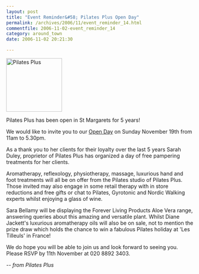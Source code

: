 ```yaml
---
layout: post
title: "Event Reminder&#58; Pilates Plus Open Day"
permalink: /archives/2006/11/event_reminder_14.html
commentfile: 2006-11-02-event_reminder_14
category: around_town
date: 2006-11-02 20:21:30

---
```


<a href="/assets/images/2006/pp2006.jpg"><img src="/assets/images/2006/pp2006-thumb.jpg" width="150" height="144" alt="Pilates Plus" class="right" /></a>

Pilates Plus has been open in St Margarets for 5 years!

We would like to invite you to our [Open Day](/event/Exhibition/200611021626) on Sunday November 19th from 11am to 5.30pm.

As a thank you to her clients for their loyalty over the last 5 years Sarah Duley, proprietor of Pilates Plus has organized a day of free pampering treatments for her clients.

Aromatherapy, reflexology, physiotherapy, massage, luxurious hand and foot treatments will all be on offer from the Pilates studio of Pilates Plus. Those invited may also engage in some retail therapy with in store reductions and free gifts or chat to Pilates, Gyrotonic and Nordic Walking experts whilst enjoying a glass of wine.

Sara Bellamy will be displaying the Forever Living Products Aloe Vera range, answering queries about this amazing and versatile plant. Whilst Diane Jackett's luxurious aromatherapy oils will also be on sale, not to mention the prize draw which holds the chance to win a fabulous Pilates holiday at 'Les Tilleuls' in France!

We do hope you will be able to join us and look forward to seeing you. Please RSVP by 11th November at 020 8892 3403.

<em>-- from Pilates Plus</em>
